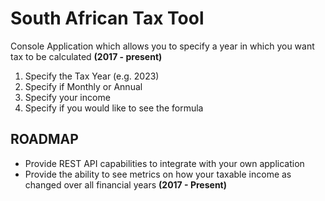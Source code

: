 # South African Tax Tool

Console Application which allows you to specify a year in which you want tax to be calculated **(2017 - present)**

1. Specify the Tax Year (e.g. 2023)
2. Specify if Monthly or Annual
3. Specify your income
4. Specify if you would like to see the formula


## ROADMAP

- Provide REST API capabilities to integrate with your own application
- Provide the ability to see metrics on how your taxable income as changed over all financial years **(2017 - Present)**